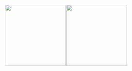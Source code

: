 <!-- <img align="top" src="https://file.gstory.cn/about_banner.jpeg" height=200> -->

<img align="left" src="https://github-readme-stats.vercel.app/api?username=gstory0404&show_icons=true&hide_border=flase&theme=gruvbox" height=200>
<img align="left" src="https://github-readme-stats.vercel.app/api/top-langs/?username=gstory0404&hide_border=true&theme=tokyonight&layout=compact" height=200>





